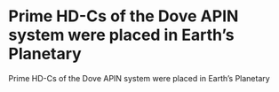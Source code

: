 # Prime HD-Cs of the Dove APIN system were placed in Earth’s Planetary

Prime HD-Cs of the Dove APIN system were placed in Earth’s Planetary